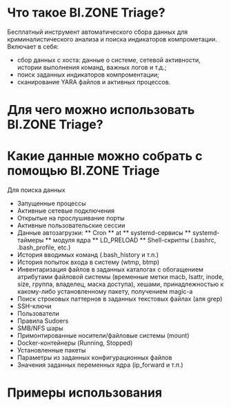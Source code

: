 # Что такое BI.ZONE Triage?
Бесплатный инструмент автоматического сбора данных для криминалистического анализа и поиска индикаторов компрометации.
Включает в себя:
* сбор данных с хоста: данные о системе, сетевой активности, истории выполнения команд, важных логов и т.д.;
* поиск заданных индикаторов компроментации;
* сканирование YARA файлов и активных процессов.

# Для чего можно использовать BI.ZONE Triage?


# Какие данные можно собрать с помощью BI.ZONE Triage
Для поиска данных
* Запущенные процессы
* Активные сетевые подключения
* Открытые на прослушивание порты
* Активные пользовательские сессии
* Данные автозагрузки:
** Cron
** at
** systemd-сервисы
** systemd-таймеры
** модуля ядра
** LD_PRELOAD
** Shell-скрипты (.bashrc, .bash_profile, etc.)
* История вводимых команд (.bash_history и т.п.)
* История попыток входа в систему (wtmp, btmp)
* Инвентаризация файлов в заданных каталогах с обогащением атрибутами файловой системы (временные метки macb, lsattr, inode, size, группа, владелец, маска доступа), хешами, принадлежностью к какому-либо установленному пакету, получением magic-а
* Поиск строковых паттернов в заданных текстовых файлах (аля grep)
* SSH-ключи
* Пользователи
* Правила Sudoers
* SMB/NFS шары
* Примонтированные носители/файловые системы (mount)
* Docker-контейнеры (Running, Stopped)
* Установленные пакеты
* Параметры из заданных конфигурационных файлов
* Значения заданных переменных ядра (ip_forward и т.п.)

# Примеры использования


